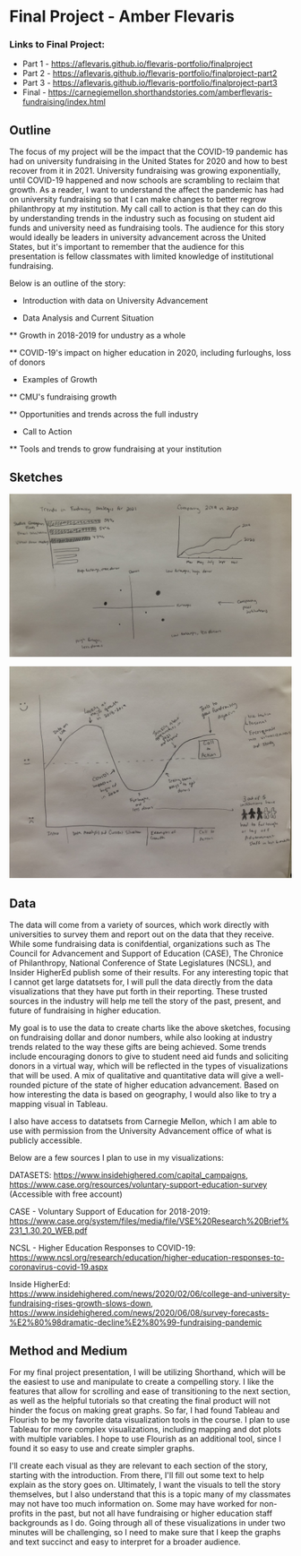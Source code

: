 # Final Project - Amber Flevaris

### Links to Final Project:
* Part 1 - https://aflevaris.github.io/flevaris-portfolio/finalproject
* Part 2 - https://aflevaris.github.io/flevaris-portfolio/finalproject-part2
* Part 3 - https://aflevaris.github.io/flevaris-portfolio/finalproject-part3
* Final - https://carnegiemellon.shorthandstories.com/amberflevaris-fundraising/index.html

## Outline

The focus of my project will be the impact that the COVID-19 pandemic has had on university fundraising in the United States for 2020 and how to best recover from it in 2021. University fundraising was growing exponentially, until COVID-19 happened and now schools are scrambling to reclaim that growth. As a reader, I want to understand the affect the pandemic has had on university fundraising so that I can make changes to better regrow philanthropy at my institution. My call call to action is that they can do this by understanding trends in the industry such as focusing on student aid funds and university need as fundraising tools. The audience for this story would ideally be leaders in university advancement across the United States, but it's important to remember that the audience for this presentation is fellow classmates with limited knowledge of institutional fundraising. 


Below is an outline of the story:

* Introduction with data on University Advancement




* Data Analysis and Current Situation

** Growth in 2018-2019 for undustry as a whole

** COVID-19's impact on higher education in 2020, including furloughs, loss of donors 




* Examples of Growth 

** CMU's fundraising growth

** Opportunities and trends across the full industry




* Call to Action 

** Tools and trends to grow fundraising at your institution 

## Sketches
 ![Sketch 1](IMG_5539.jpg)
 
 
 ![Sketch 2](IMG_5540.jpg)
 
 
## Data

The data will come from a variety of sources, which work directly with universities to survey them and report out on the data that they receive. While some fundraising data is conifdential, organizations such as The Council for Advancement and Support of Education (CASE), The Chronice of Philanthropy, National Conference of State Legislatures (NCSL), and Insider HigherEd publish some of their results. For any interesting topic that I cannot get large datatsets for, I will pull the data directly from the data visualizations that they have put forth in their reporting. These trusted sources in the industry will help me tell the story of the past, present, and future of fundraising in higher education. 

My goal is to use the data to create charts like the above sketches, focusing on fundraising dollar and donor numbers, while also looking at industry trends related to the way these gifts are being achieved. Some trends include encouraging donors to give to student need aid funds and soliciting donors in a virtual way, which will be reflected in the types of visualizations that will be used. A mix of qualitative and quantitative data will give a well-rounded picture of the state of higher education advancement. Based on how interesting the data is based on geography, I would also like to try a mapping visual in Tableau. 


I also have access to datatsets from Carnegie Mellon, which I am able to use with permission from the University Advancement office of what is publicly accessible. 



Below are a few sources I plan to use in my visualizations: 

DATASETS: https://www.insidehighered.com/capital_campaigns, https://www.case.org/resources/voluntary-support-education-survey (Accessible with free account) 

CASE - Voluntary Support of Education for 2018-2019: https://www.case.org/system/files/media/file/VSE%20Research%20Brief%231_1.30.20_WEB.pdf

NCSL - Higher Education Responses to COVID-19: https://www.ncsl.org/research/education/higher-education-responses-to-coronavirus-covid-19.aspx

Inside HigherEd: https://www.insidehighered.com/news/2020/02/06/college-and-university-fundraising-rises-growth-slows-down, https://www.insidehighered.com/news/2020/06/08/survey-forecasts-%E2%80%98dramatic-decline%E2%80%99-fundraising-pandemic




## Method and Medium

For my final project presentation, I will be utilizing Shorthand, which will be the easiest to use and manipulate to create a compelling story. I like the features that allow for scrolling and ease of transitioning to the next section, as well as the helpful tutorials so that creating the final product will not hinder the focus on making great graphs. So far, I had found Tableau and Flourish to be my favorite data visualization tools in the course. I plan to use Tableau for more complex visualizations, including mapping and dot plots with multiple variables. I hope to use Flourish as an additional tool, since I found it so easy to use and create simpler graphs. 

I'll create each visual as they are relevant to each section of the story, starting with the introduction. From there, I'll fill out some text to help explain as the story goes on. Ultimately, I want the visuals to tell the story themselves, but I also understand that this is a topic many of my classmates may not have too much information on. Some may have worked for non-profits in the past, but not all have fundraising or higher education staff backgrounds as I do. Going through all of these visualizations in under two minutes will be challenging, so I need to make sure that I keep the graphs and text succinct and easy to interpret for a broader audience.  


